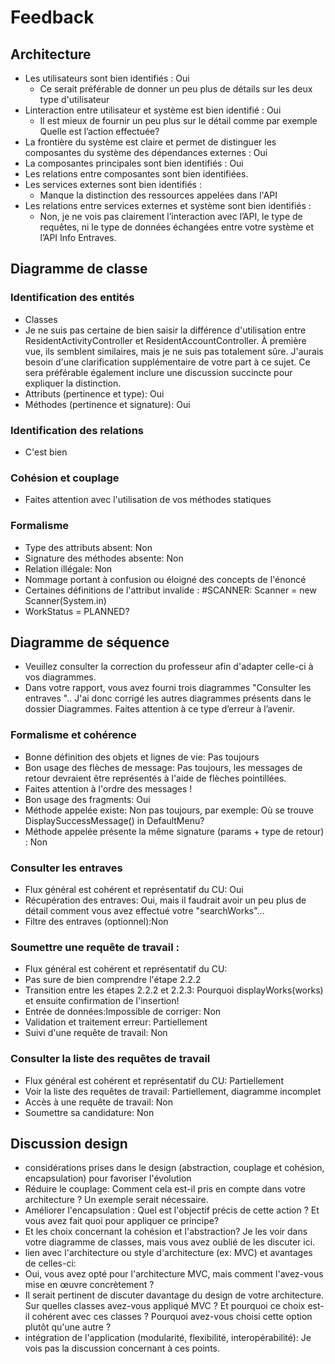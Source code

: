 # Feedback

## Architecture 

- Les utilisateurs sont bien identifiés : Oui
  - Ce serait préférable de donner un peu plus de détails sur les deux type d'utilisateur
- Linteraction entre utilisateur et système est bien identifié : Oui
  - Il est mieux de fournir un peu plus sur le détail comme par exemple Quelle est l’action effectuée?
- La frontière du système est claire et permet de distinguer les composantes du système des dépendances externes : Oui
- La composantes principales sont bien identifiés : Oui
- Les relations entre composantes sont bien identifiées. 
- Les services externes sont bien identifiés : 
  - Manque la distinction des ressources appelées dans l'API
- Les relations entre services externes et système sont bien identifiés : 
  - Non, je ne vois pas clairement l’interaction avec l’API, le type de requêtes, ni le type de données échangées entre votre système et l’API Info Entraves.

## Diagramme de classe 

### Identification des entités 

- Classes
 - Je ne suis pas certaine de bien saisir la différence d'utilisation entre ResidentActivityController et ResidentAccountController. À première vue, ils semblent similaires, mais je ne suis pas totalement sûre. J'aurais besoin d'une clarification supplémentaire de votre part à ce sujet. Ce sera préférable également inclure une discussion succincte pour expliquer la distinction.
- Attributs (pertinence et type): Oui
- Méthodes (pertinence et signature): Oui


### Identification des relations 

- C'est bien

### Cohésion et couplage 
  - Faites attention avec l'utilisation de vos méthodes statiques 

### Formalisme 

- Type des attributs absent: Non
- Signature des méthodes absente: Non
- Relation illégale: Non
- Nommage portant à confusion ou éloigné des concepts de l'énoncé 
 - Certaines définitions de l'attribut invalide : #SCANNER: Scanner = new Scanner(System.in)
 - WorkStatus = PLANNED?

## Diagramme de séquence
- Veuillez consulter la correction du professeur afin d'adapter celle-ci à vos diagrammes.
-  Dans votre rapport, vous avez fourni trois diagrammes "Consulter les entraves ".. 
J'ai donc corrigé les autres diagrammes présents dans le dossier Diagrammes. Faites attention à ce type d’erreur à l’avenir.

### Formalisme et cohérence 

-  Bonne définition des objets et lignes de vie: Pas toujours
-  Bon usage des flèches de message: Pas toujours, les messages de retour devraient être représentés à l'aide de flèches pointillées.
 - Faites attention à l'ordre des messages !
-  Bon usage des fragments: Oui
-  Méthode appelée existe: Non pas toujours, par exemple: Où se trouve DisplaySuccessMessage() in DefaultMenu?
-  Méthode appelée présente la même signature (params + type de retour) : Non

### Consulter les entraves 

-  Flux général est cohérent et représentatif du CU: Oui
-  Récupération des entraves: Oui, mais il faudrait avoir un peu plus de détail comment vous avez effectué votre "searchWorks"...
-  Filtre des entraves (optionnel):Non

### Soumettre une requête de travail  : 

-  Flux général est cohérent et représentatif du CU: 
 - Pas sure de bien comprendre l'étape 2.2.2
 - Transition entre les étapes 2.2.2 et 2.2.3: Pourquoi displayWorks(works) et ensuite confirmation de l'insertion!
-  Entrée de données:Impossible de corriger: Non
-  Validation et traitement erreur: Partiellement
-  Suivi d'une requête de travail: Non

### Consulter la liste des requêtes de travail 

-  Flux général est cohérent et représentatif du CU: Partiellement
-  Voir la liste des requêtes de travail: Partiellement, diagramme incomplet
-  Accès à une requête de travail: Non
-  Soumettre sa candidature: Non

## Discussion design 

-  considérations prises dans le design (abstraction, couplage et cohésion, encapsulation) pour favoriser l'évolution
 - Réduire le couplage: Comment cela est-il pris en compte dans votre architecture ? Un exemple serait nécessaire.
 - Améliorer l'encapsulation : Quel est l'objectif précis de cette action ? Et vous avez fait quoi pour appliquer ce principe?
 - Et les choix concernant la cohésion et l'abstraction? Je les voir dans votre diagramme de classes, mais vous avez oublié de les discuter ici.
-  lien avec l'architecture ou style d'architecture (ex: MVC) et avantages de celles-ci: 
 - Oui, vous avez opté pour l'architecture MVC, mais comment l'avez-vous mise en œuvre concrètement ?
 - Il serait pertinent de discuter davantage du design de votre architecture. Sur quelles classes avez-vous appliqué MVC ? Et pourquoi ce choix est-il cohérent avec ces classes ? Pourquoi avez-vous choisi cette option plutôt qu'une autre ?
-  intégration de l'application (modularité, flexibilité, interopérabilité): Je vois pas la discussion concernant à ces points.
  